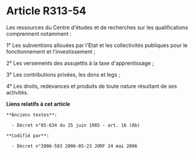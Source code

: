 # Article R313-54

Les ressources du Centre d'études et de recherches sur les qualifications comprennent notamment :

1° Les subventions allouées par l'Etat et les collectivités publiques pour le fonctionnement et l'investissement ;

2° Les versements des assujettis à la taxe d'apprentissage ;

3° Les contributions privées, les dons et legs ;

4° Les droits, redevances et produits de toute nature résultant de ses activités.

**Liens relatifs à cet article**

	**Anciens textes**:

	  - Décret n°85-634 du 25 juin 1985 - art. 16 (Ab)

	**Codifié par**:

	  - Décret n°2006-583 2006-05-23 JORF 24 mai 2006
